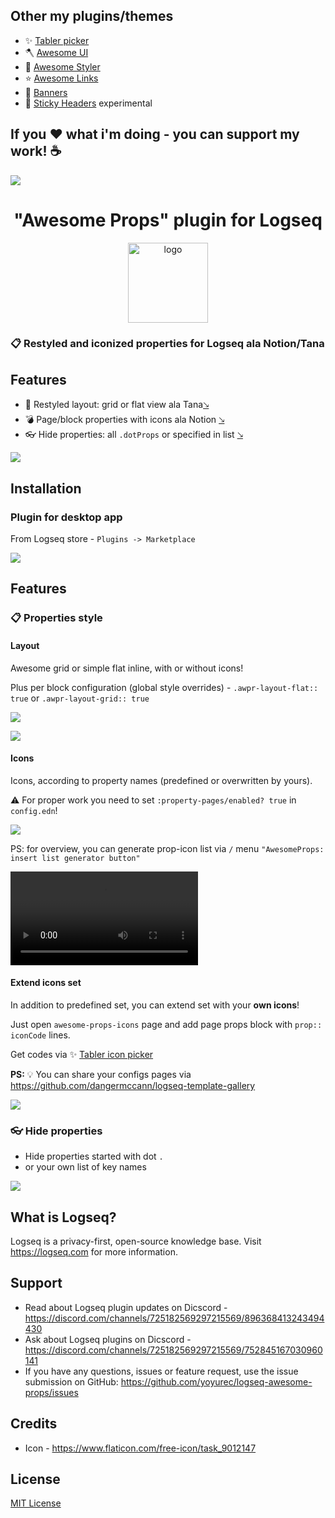 ## Other my plugins/themes
* ✨ [Tabler picker](https://github.com/yoyurec/logseq-tabler-picker)
* 🪓 [Awesome UI](https://github.com/yoyurec/logseq-awesome-ui)
* 🎨 [Awesome Styler](https://github.com/yoyurec/logseq-awesome-styler)
* ⭐ [Awesome Links](https://github.com/yoyurec/logseq-awesome-links)
* 📰 [Banners](https://github.com/yoyurec/logseq-banners-plugin)
* 📌 [Sticky Headers](https://github.com/yoyurec/logseq-sticky-headers) experimental

## If you ❤ what i'm doing - you can support my work! ☕

<a href="https://www.buymeacoffee.com/yoyurec"><img src="https://img.buymeacoffee.com/button-api/?text=Buy me a coffee&emoji=&slug=yoyurec&button_colour=FFDD00&font_colour=000000&font_family=Lato&outline_colour=000000&coffee_colour=ffffff" /></a>

<h1 align="center">"Awesome Props" plugin for Logseq</h1>
<p align="center">
    <a href="https://github.com/yoyurec/logseq-awesome-props">
        <img src="https://github.com/yoyurec/logseq-awesome-props/raw/main/icon.png" alt="logo" width="128" height="128" />
    </a>
</p>

### 📋 Restyled and iconized properties for Logseq ala Notion/Tana

## Features
* 📰 Restyled layout: grid or flat view ala Tana<a href="#layout">🡖</a>
* 💣 Page/block properties with icons ala Notion <a href="#icons">🡖</a>
* 👓 Hide properties: all `.dotProps` or specified in list <a href="#-hide-properties">🡖</a>

![](https://github.com//yoyurec/logseq-awesome-props/raw/main/screenshots/screen.png)

## Installation

### Plugin for desktop app

From Logseq store - `Plugins -> Marketplace`

![](https://github.com//yoyurec/logseq-awesome-props/raw/main/screenshots/market.png)

## Features

### 📋 Properties style

#### Layout

Awesome grid or simple flat inline, with or without icons!

Plus per block configuration (global style overrides) - `.awpr-layout-flat:: true` or `.awpr-layout-grid:: true`

![](https://github.com//yoyurec/logseq-awesome-props/raw/main/screenshots/layout.png)

![](https://github.com//yoyurec/logseq-awesome-props/raw/main/screenshots/settings-layout.png)

#### Icons
Icons, according to property names (predefined or overwritten by yours).

⚠ For proper work you need to set `:property-pages/enabled? true` in `config.edn`!

![](https://github.com//yoyurec/logseq-awesome-props/raw/main/screenshots/settings-icons.png)

PS: for overview, you can generate prop-icon list via `/` menu `"AwesomeProps: insert list generator button"`

![](https://github.com//yoyurec/logseq-awesome-props/raw/main/screenshots/props-list-generator.mp4)


#### Extend icons set
In addition to predefined set, you can extend set with your **own icons**!

Just open `awesome-props-icons` page and add page props block with `prop:: iconCode` lines.

Get codes via ✨ [Tabler icon picker](https://github.com/yoyurec/logseq-tabler-picker)

**PS:** 💡 You can share your configs pages via https://github.com/dangermccann/logseq-template-gallery

![](https://github.com//yoyurec/logseq-awesome-props/raw/main/screenshots/user-icons.png)


### 👓 Hide properties

* Hide properties started with dot `.`
* or your own list of key names

![](https://github.com//yoyurec/logseq-awesome-props/raw/main/screenshots/settings-hide.png)

## What is Logseq?
Logseq is a privacy-first, open-source knowledge base. Visit https://logseq.com for more information.

## Support
* Read about Logseq plugin updates on Dicscord - https://discord.com/channels/725182569297215569/896368413243494430
* Ask about Logseq plugins on Dicscord - https://discord.com/channels/725182569297215569/752845167030960141
* If you have any questions, issues or feature request, use the issue submission on GitHub: https://github.com/yoyurec/logseq-awesome-props/issues

## Credits
* Icon - https://www.flaticon.com/free-icon/task_9012147

## License

[MIT License](./LICENSE)
